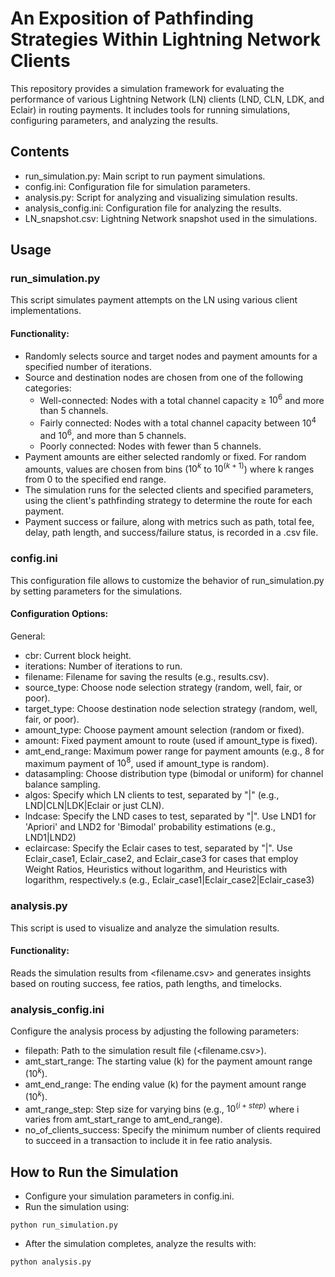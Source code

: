 # An Exposition of Pathfinding Strategies Within Lightning Network Clients

This repository provides a simulation framework for evaluating the performance of various Lightning Network (LN) clients (LND, CLN, LDK, and Eclair) in routing payments. It includes tools for running simulations, configuring parameters, and analyzing the results.

## Contents
* run_simulation.py: Main script to run payment simulations.
* config.ini: Configuration file for simulation parameters.
* analysis.py: Script for analyzing and visualizing simulation results.
* analysis_config.ini: Configuration file for analyzing the results.
* LN_snapshot.csv: Lightning Network snapshot used in the simulations.

## Usage
### run_simulation.py
This script simulates payment attempts on the LN using various client implementations.

#### Functionality:

* Randomly selects source and target nodes and payment amounts for a specified number of iterations.
* Source and destination nodes are chosen from one of the following categories:
  - Well-connected: Nodes with a total channel capacity ≥ $10^6$ and more than 5 channels.
  - Fairly connected: Nodes with a total channel capacity between $10^4$ and $10^6$, and more than 5 channels.
  - Poorly connected: Nodes with fewer than 5 channels.
* Payment amounts are either selected randomly or fixed. For random amounts, values are chosen from bins ($10^k$ to $10^{(k+1)}$) where k ranges from 0 to the specified end range.
* The simulation runs for the selected clients and specified parameters, using the client's pathfinding strategy to determine the route for each payment.
* Payment success or failure, along with metrics such as path, total fee, delay, path length, and success/failure status, is recorded in a <filename>.csv file.

### config.ini
This configuration file allows to customize the behavior of run_simulation.py by setting parameters for the simulations.

#### Configuration Options:
General:
- cbr: Current block height.
- iterations: Number of iterations to run.
- filename: Filename for saving the results (e.g., results.csv).
- source_type: Choose node selection strategy (random, well, fair, or poor).
- target_type: Choose destination node selection strategy (random, well, fair, or poor).
- amount_type: Choose payment amount selection (random or fixed).
- amount: Fixed payment amount to route (used if amount_type is fixed).
- amt_end_range: Maximum power range for payment amounts (e.g., 8 for maximum payment of $10^8$, used if amount_type is random).
- datasampling: Choose distribution type (bimodal or uniform) for channel balance sampling.
- algos: Specify which LN clients to test, separated by "|" (e.g., LND|CLN|LDK|Eclair or just CLN).
- lndcase: Specify the LND cases to test, separated by "|". Use LND1 for 'Apriori' and LND2 for 'Bimodal' probability estimations (e.g., LND1|LND2)
- eclaircase: Specify the Eclair cases to test, separated by "|". Use Eclair_case1, Eclair_case2, and Eclair_case3 for cases that employ Weight Ratios, Heuristics without logarithm, and
  Heuristics with logarithm, respectively.s (e.g., Eclair_case1|Eclair_case2|Eclair_case3)

### analysis.py
This script is used to visualize and analyze the simulation results.

#### Functionality:

Reads the simulation results from <filename.csv> and generates insights based on routing success, fee ratios, path lengths, and timelocks.

### analysis_config.ini
Configure the analysis process by adjusting the following parameters:

- filepath: Path to the simulation result file (<filename.csv>).
- amt_start_range: The starting value (k) for the payment amount range ($10^k$).
- amt_end_range: The ending value (k) for the payment amount range ($10^k$).
- amt_range_step: Step size for varying bins (e.g., $10^{(i+step)}$ where i varies from amt_start_range to amt_end_range).
- no_of_clients_success: Specify the minimum number of clients required to succeed in a transaction to include it in fee ratio analysis.

## How to Run the Simulation
* Configure your simulation parameters in config.ini.
* Run the simulation using:
```
python run_simulation.py
```
* After the simulation completes, analyze the results with:
```
python analysis.py
```
        
